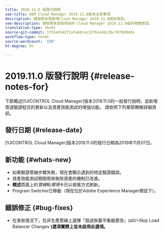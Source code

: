 ```yaml
---
title: 2019.11.0 版發行說明
seo-title: AEM Cloud Manager 2019.11.0版本注意事項
description: 請依照本頁取得Cloud Manager 2019.11.0版的資訊。
seo-description: 請依照本頁取得AEM Cloud Manager 2019.11.0版的相關資訊。
translation-type: tm+mt
source-git-commit: 1f31e654272afa60cac3376ce4dc3bc76f0d9dda
workflow-type: tm+mt
source-wordcount: '150'
ht-degree: 8%

---
```


# 2019.11.0 版發行說明 {#release-notes-for}

下節概述[!UICONTROL Cloud Manager]版本2019.11.0的一般發行說明，並新增管道驗證程式的更新以及資產效能測試的增強功能。
請依照下列章節瞭解詳細資訊。

## 發行日期 {#release-date}

[!UICONTROL Cloud Manager]版本2019.11.0的發行日期為2019年11月07日。

## 新功能 {#whats-new}

* 如果驗證管線步驟失敗，現在會顯示遇到的特定驗證錯誤。
* 資產效能測試期間用來刪除資產的機制已改進。
* **概述**&#x200B;頁面上的&#x200B;*管線*&#x200B;和&#x200B;*環境*&#x200B;卡已以視覺方式刷新。
* Program Switcher已移動（現在位於Adobe Experience Manager標誌下）。

## 錯誤修正 {#bug-fixes}

* 在某些情況下，在非生產管線上選擇「跳過負載平衡器更改」(a0/>Skip Load Balancer Changes **)選項實際上並未啟用此選項。**
